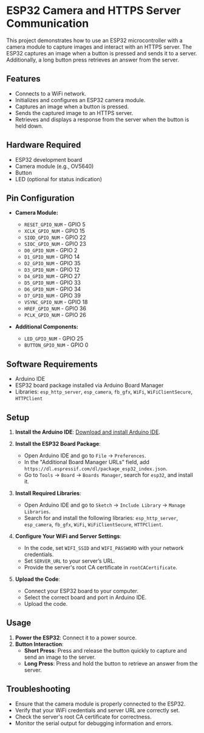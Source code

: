 # ESP32 Camera and HTTPS Server Communication

This project demonstrates how to use an ESP32 microcontroller with a camera module to capture images and interact with an HTTPS server. The ESP32 captures an image when a button is pressed and sends it to a server. Additionally, a long button press retrieves an answer from the server.

## Features

- Connects to a WiFi network.
- Initializes and configures an ESP32 camera module.
- Captures an image when a button is pressed.
- Sends the captured image to an HTTPS server.
- Retrieves and displays a response from the server when the button is held down.

## Hardware Required

- ESP32 development board
- Camera module (e.g., OV5640)
- Button
- LED (optional for status indication)

## Pin Configuration

- **Camera Module:**
  - `RESET_GPIO_NUM` - GPIO 5
  - `XCLK_GPIO_NUM` - GPIO 15
  - `SIOD_GPIO_NUM` - GPIO 22
  - `SIOC_GPIO_NUM` - GPIO 23
  - `D0_GPIO_NUM` - GPIO 2
  - `D1_GPIO_NUM` - GPIO 14
  - `D2_GPIO_NUM` - GPIO 35
  - `D3_GPIO_NUM` - GPIO 12
  - `D4_GPIO_NUM` - GPIO 27
  - `D5_GPIO_NUM` - GPIO 33
  - `D6_GPIO_NUM` - GPIO 34
  - `D7_GPIO_NUM` - GPIO 39
  - `VSYNC_GPIO_NUM` - GPIO 18
  - `HREF_GPIO_NUM` - GPIO 36
  - `PCLK_GPIO_NUM` - GPIO 26

- **Additional Components:**
  - `LED_GPIO_NUM` - GPIO 25
  - `BUTTON_GPIO_NUM` - GPIO 0

## Software Requirements

- Arduino IDE
- ESP32 board package installed via Arduino Board Manager
- Libraries: `esp_http_server`, `esp_camera`, `fb_gfx`, `WiFi`, `WiFiClientSecure`, `HTTPClient`

## Setup

1. **Install the Arduino IDE**: [Download and install Arduino IDE](https://www.arduino.cc/en/software).

2. **Install the ESP32 Board Package**:
   - Open Arduino IDE and go to `File` -> `Preferences`.
   - In the "Additional Board Manager URLs" field, add `https://dl.espressif.com/dl/package_esp32_index.json`.
   - Go to `Tools` -> `Board` -> `Boards Manager`, search for `esp32`, and install it.

3. **Install Required Libraries**:
   - Open Arduino IDE and go to `Sketch` -> `Include Library` -> `Manage Libraries`.
   - Search for and install the following libraries: `esp_http_server`, `esp_camera`, `fb_gfx`, `WiFi`, `WiFiClientSecure`, `HTTPClient`.

4. **Configure Your WiFi and Server Settings**:
   - In the code, set `WIFI_SSID` and `WIFI_PASSWORD` with your network credentials.
   - Set `SERVER_URL` to your server’s URL.
   - Provide the server's root CA certificate in `rootCACertificate`.

5. **Upload the Code**:
   - Connect your ESP32 board to your computer.
   - Select the correct board and port in Arduino IDE.
   - Upload the code.

## Usage

1. **Power the ESP32**: Connect it to a power source.
2. **Button Interaction**:
   - **Short Press**: Press and release the button quickly to capture and send an image to the server.
   - **Long Press**: Press and hold the button to retrieve an answer from the server.

## Troubleshooting

- Ensure that the camera module is properly connected to the ESP32.
- Verify that your WiFi credentials and server URL are correctly set.
- Check the server's root CA certificate for correctness.
- Monitor the serial output for debugging information and errors.